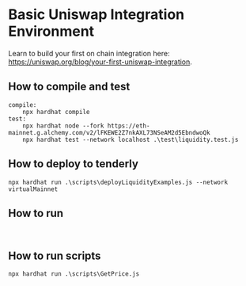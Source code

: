 # Basic Uniswap Integration Environment

Learn to build your first on chain integration here: https://uniswap.org/blog/your-first-uniswap-integration.

## How to compile and test

```
compile:
    npx hardhat compile
test:
    npx hardhat node --fork https://eth-mainnet.g.alchemy.com/v2/lFKEWE2Z7nkAXL73NSeAM2d5EbndwoQk
    npx hardhat test --network localhost .\test\liquidity.test.js
```

## How to deploy to tenderly

```
npx hardhat run .\scripts\deployLiquidityExamples.js --network virtualMainnet
```

## How to run

```


```

## How to run scripts

```
npx hardhat run .\scripts\GetPrice.js
```

